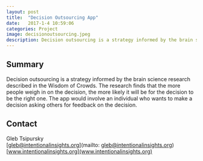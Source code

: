 ```yaml
---
layout: post
title:  "Decision Outsourcing App"
date:   2017-1-4 10:59:06
categories: Project
image: decisionoutsourcing.jpeg
description: Decision outsourcing is a strategy informed by the brain science research described in the Wisdom of Crowds.
---
```

## Summary
Decision outsourcing is a strategy informed by the brain science research described in the Wisdom of Crowds. The research finds that the more people weigh in on the decision, the more likely it will be for the decision to be the right one. The app would involve an individual who wants to make a decision asking others for feedback on the decision.


## Contact  
Gleb Tsipursky  
[gleb@intentionalinsights.org](mailto: gleb@intentionalinsights.org)  
[www.intentionalinsights.org](www.intentionalinsights.org)  
